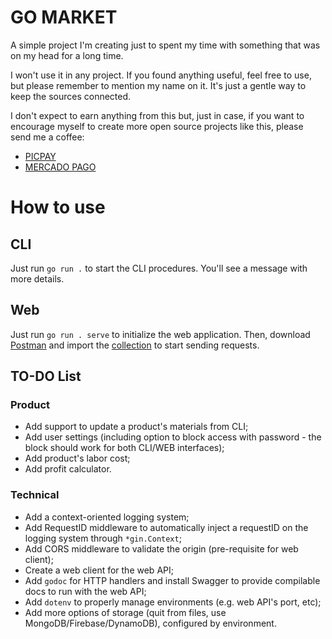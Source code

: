 # GO MARKET

A simple project I'm creating just to spent my time with something that was on my head for a long time.

I won't use it in any project. If you found anything useful, feel free to use, but please remember to mention my name on it. It's just a gentle way to keep the sources connected.

I don't expect to earn anything from this but, just in case, if you want to encourage myself to create more open source projects like this, please send me a coffee:

- [PICPAY](https://picpay.me/kaiquegarcia.dev/10.0)
- [MERCADO PAGO](https://mpago.la/2rJb27G)

# How to use

## CLI

Just run `go run .` to start the CLI procedures. You'll see a message with more details.

## Web

Just run `go run . serve` to initialize the web application. Then, download [Postman](https://www.postman.com/) and import the [collection](./gomarket.postman_collection.json) to start sending requests.

## TO-DO List

### Product
- Add support to update a product's materials from CLI;
- Add user settings (including option to block access with password - the block should work for both CLI/WEB interfaces);
- Add product's labor cost;
- Add profit calculator.

### Technical
- Add a context-oriented logging system;
- Add RequestID middleware to automatically inject a requestID on the logging system through `*gin.Context`;
- Add CORS middleware to validate the origin (pre-requisite for web client);
- Create a web client for the web API;
- Add `godoc` for HTTP handlers and install Swagger to provide compilable docs to run with the web API;
- Add `dotenv` to properly manage environments (e.g. web API's port, etc);
- Add more options of storage (quit from files, use MongoDB/Firebase/DynamoDB), configured by environment.